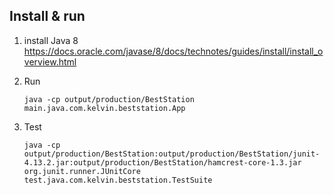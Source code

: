 Install & run
----
1. install Java 8
   https://docs.oracle.com/javase/8/docs/technotes/guides/install/install_overview.html
   
2. Run
   ```
   java -cp output/production/BestStation main.java.com.kelvin.beststation.App
   ```
3. Test 
   ```
   java -cp output/production/BestStation:output/production/BestStation/junit-4.13.2.jar:output/production/BestStation/hamcrest-core-1.3.jar org.junit.runner.JUnitCore test.java.com.kelvin.beststation.TestSuite
   ```

